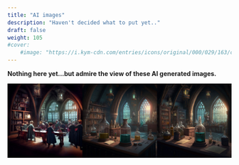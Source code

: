 ```yaml
---
title: "AI images"
description: "Haven't decided what to put yet.."
draft: false
weight: 105
#cover:
    #image: "https://i.kym-cdn.com/entries/icons/original/000/029/163/cover6.jpg"
---
```


**Nothing here yet...but admire the view of these AI generated images.**

![](/posts/potions.jpg)

